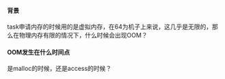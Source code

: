 #### 背景
task申请内存的时候用的是虚拟内存，在64为机子上来说，这几乎是无限的，那么在物理内存有限的情况下，什么时候会出现OOM？

#### OOM发生在什么时间点
是malloc的时候，还是access的时候？
